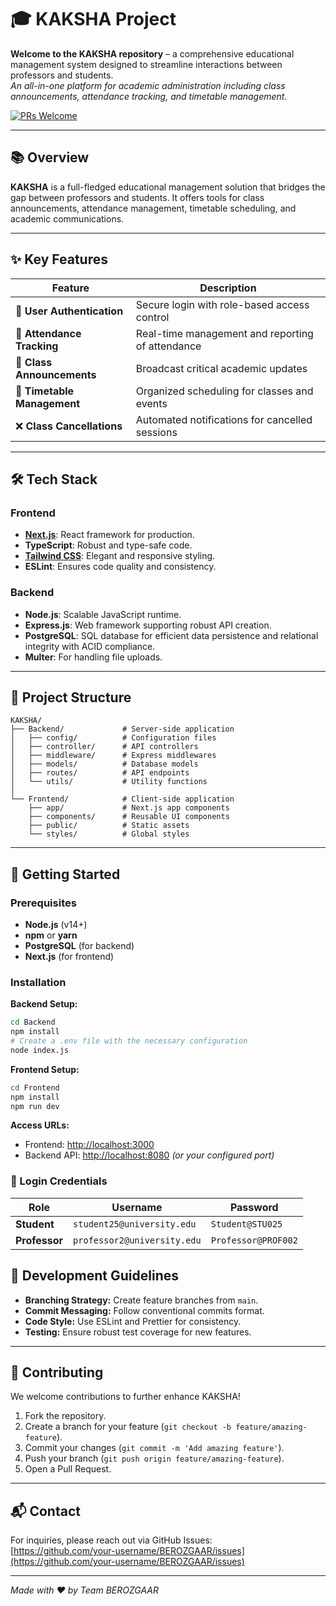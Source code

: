 # 🎓 KAKSHA Project

**Welcome to the KAKSHA repository** – a comprehensive educational management system designed to streamline interactions between professors and students.  
*An all-in-one platform for academic administration including class announcements, attendance tracking, and timetable management.*

<!-- [![License: MIT](https://img.shields.io/badge/License-MIT-yellow.svg)](https://opensource.org/licenses/MIT) -->
[![PRs Welcome](https://img.shields.io/badge/PRs-welcome-brightgreen.svg)](http://makeapullrequest.com)

---

## 📚 Overview

**KAKSHA** is a full-fledged educational management solution that bridges the gap between professors and students. It offers tools for class announcements, attendance management, timetable scheduling, and academic communications.

---

## ✨ Key Features

| Feature                       | Description                                          |
|-------------------------------|------------------------------------------------------|
| 🔐 **User Authentication**    | Secure login with role-based access control          |
| 📝 **Attendance Tracking**    | Real-time management and reporting of attendance     |
| 📢 **Class Announcements**     | Broadcast critical academic updates                   |
| 📅 **Timetable Management**    | Organized scheduling for classes and events           |
| ❌ **Class Cancellations**     | Automated notifications for cancelled sessions        |

---

## 🛠️ Tech Stack

### Frontend
- **[Next.js](https://nextjs.org/)**: React framework for production.
- **TypeScript**: Robust and type-safe code.
- **[Tailwind CSS](https://tailwindcss.com/)**: Elegant and responsive styling.
- **ESLint**: Ensures code quality and consistency.

### Backend
- **Node.js**: Scalable JavaScript runtime.
- **Express.js**: Web framework supporting robust API creation.
- **PostgreSQL**: SQL database for efficient data persistence and relational integrity with ACID compliance.
- **Multer**: For handling file uploads.

---

## 📂 Project Structure

```
KAKSHA/
├── Backend/             # Server-side application
│   ├── config/          # Configuration files  
│   ├── controller/      # API controllers  
│   ├── middleware/      # Express middlewares  
│   ├── models/          # Database models  
│   ├── routes/          # API endpoints  
│   └── utils/           # Utility functions  
│
└── Frontend/            # Client-side application
    ├── app/             # Next.js app components  
    ├── components/      # Reusable UI components  
    ├── public/          # Static assets  
    └── styles/          # Global styles  
```

---

## 🚀 Getting Started

### Prerequisites
- **Node.js** (v14+)
- **npm** or **yarn**
- **PostgreSQL** (for backend)
- **Next.js** (for frontend)

### Installation

**Backend Setup:**
```bash
cd Backend
npm install
# Create a .env file with the necessary configuration
node index.js
```

**Frontend Setup:**
```bash
cd Frontend
npm install
npm run dev
```

**Access URLs:**
- Frontend: [http://localhost:3000](http://localhost:3000)
- Backend API: [http://localhost:8080](http://localhost:8080) *(or your configured port)*

### 🔑 Login Credentials

| Role       | Username     | Password       |
|------------|-------------|---------------|
| **Student**  | `student25@university.edu`  | `Student@STU025` |
| **Professor** | `professor2@university.edu` | `Professor@PROF002` |


## 📝 Development Guidelines

- **Branching Strategy:** Create feature branches from `main`.
- **Commit Messaging:** Follow conventional commits format.
- **Code Style:** Use ESLint and Prettier for consistency.
- **Testing:** Ensure robust test coverage for new features.

---

## 👥 Contributing

We welcome contributions to further enhance KAKSHA!

1. Fork the repository.
2. Create a branch for your feature (`git checkout -b feature/amazing-feature`).
3. Commit your changes (`git commit -m 'Add amazing feature'`).
4. Push your branch (`git push origin feature/amazing-feature`).
5. Open a Pull Request.

---
<!-- 
## 📄 License

This project is licensed under the **MIT License** – see the LICENSE file for more details.

--- -->

## 📬 Contact

For inquiries, please reach out via GitHub Issues:  
[https://github.com/your-username/BEROZGAAR/issues](https://github.com/your-username/BEROZGAAR/issues)

---

*Made with ❤️ by Team BEROZGAAR*
